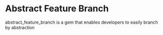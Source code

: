 Abstract Feature Branch
=======================

abstract_feature_branch is a gem that enables developers to easily branch by abstraction